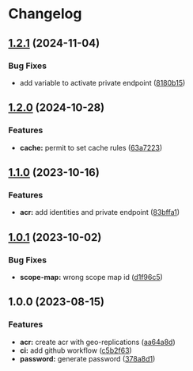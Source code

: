 # Changelog

## [1.2.1](https://github.com/camptocamp/terraform-azure-container-registry/compare/v1.2.0...v1.2.1) (2024-11-04)


### Bug Fixes

* add variable to activate private endpoint ([8180b15](https://github.com/camptocamp/terraform-azure-container-registry/commit/8180b15cdfa239a8818256a249e80f4ce32a88a3))

## [1.2.0](https://github.com/camptocamp/terraform-azure-container-registry/compare/v1.1.0...v1.2.0) (2024-10-28)


### Features

* **cache:** permit to set cache rules ([63a7223](https://github.com/camptocamp/terraform-azure-container-registry/commit/63a7223d8a67cfe2aaaf5f75036219e922b865c0))

## [1.1.0](https://github.com/camptocamp/terraform-azure-container-registry/compare/v1.0.1...v1.1.0) (2023-10-16)


### Features

* **acr:** add identities and private endpoint ([83bffa1](https://github.com/camptocamp/terraform-azure-container-registry/commit/83bffa14fa53c7b6584886f2ae0b1dd2ea47bb63))

## [1.0.1](https://github.com/camptocamp/terraform-azure-container-registry/compare/v1.0.0...v1.0.1) (2023-10-02)


### Bug Fixes

* **scope-map:** wrong scope map id ([d1f96c5](https://github.com/camptocamp/terraform-azure-container-registry/commit/d1f96c50470c7d0f9807fbdd4154ba0847bcb0e5))

## 1.0.0 (2023-08-15)


### Features

* **acr:** create acr with geo-replications ([aa64a8d](https://github.com/camptocamp/terraform-azure-container-registry/commit/aa64a8db4c854ef42f1261027eed912a61934051))
* **ci:** add github workflow ([c5b2f63](https://github.com/camptocamp/terraform-azure-container-registry/commit/c5b2f6319b5f3182f87a371aae3e7e0d83e0235e))
* **password:** generate password ([378a8d1](https://github.com/camptocamp/terraform-azure-container-registry/commit/378a8d1c43e5f78711999d858f08b03902997e19))

